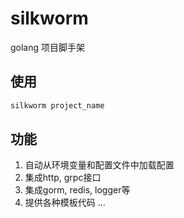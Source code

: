 # silkworm
golang 项目脚手架

## 使用
```bash
silkworm project_name
```

## 功能
1. 自动从环境变量和配置文件中加载配置
2. 集成http, grpc接口
3. 集成gorm, redis, logger等
4. 提供各种模板代码
...
